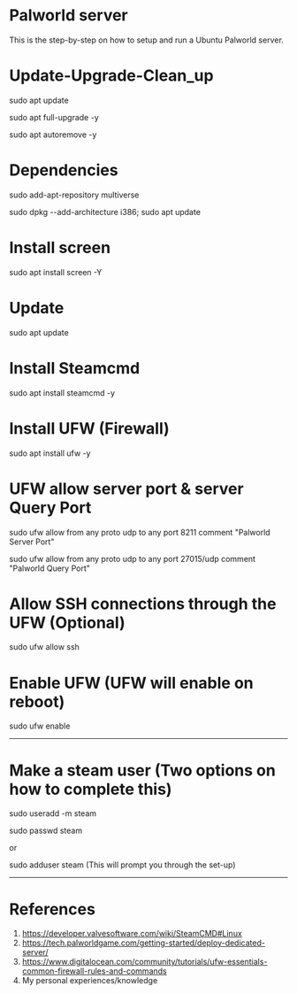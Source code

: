 # Palworld server
This is the step-by-step on how to setup and run a Ubuntu Palworld server.
# Update-Upgrade-Clean_up
sudo apt update

sudo apt full-upgrade -y

sudo apt autoremove -y
# Dependencies
sudo add-apt-repository multiverse

sudo dpkg --add-architecture i386; sudo apt update
# Install screen
sudo apt install screen -Y
# Update
sudo apt update
# Install Steamcmd
sudo apt install steamcmd -y
# Install UFW (Firewall)
sudo apt install ufw -y
# UFW allow server port & server Query Port
sudo ufw allow from any proto udp to any port 8211 comment "Palworld Server Port"

sudo ufw allow from any proto udp to any port 27015/udp comment "Palworld Query Port"
# Allow SSH connections through the UFW (Optional)
sudo ufw allow ssh
# Enable UFW (UFW will enable on reboot)
sudo ufw enable

--------------------------------------------------------------------------------

# Make a steam user (Two options on how to complete this)
sudo useradd -m steam

sudo passwd steam

or

sudo adduser steam (This will prompt you through the set-up)

-------------------------------------------------------------------------------

# References
1. https://developer.valvesoftware.com/wiki/SteamCMD#Linux
2. https://tech.palworldgame.com/getting-started/deploy-dedicated-server/
3. https://www.digitalocean.com/community/tutorials/ufw-essentials-common-firewall-rules-and-commands
4. My personal experiences/knowledge 
